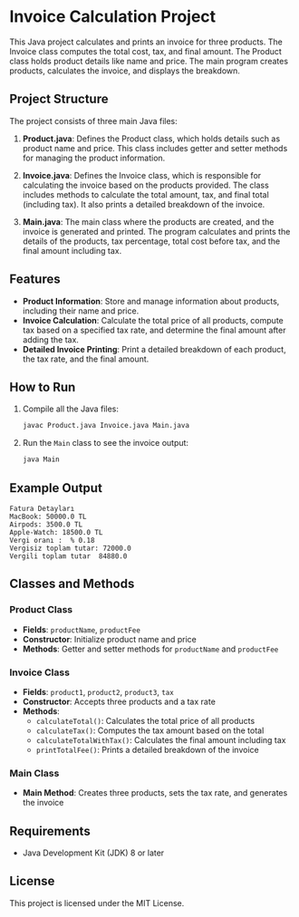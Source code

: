 # Invoice Calculation Project

This Java project calculates and prints an invoice for three products. The Invoice class computes the total cost, tax, and final amount. The Product class holds product details like name and price. The main program creates products, calculates the invoice, and displays the breakdown.

## Project Structure

The project consists of three main Java files:

1. **Product.java**: Defines the Product class, which holds details such as product name and price. This class includes getter and setter methods for managing the product information.

2. **Invoice.java**: Defines the Invoice class, which is responsible for calculating the invoice based on the products provided. The class includes methods to calculate the total amount, tax, and final total (including tax). It also prints a detailed breakdown of the invoice.

3. **Main.java**: The main class where the products are created, and the invoice is generated and printed. The program calculates and prints the details of the products, tax percentage, total cost before tax, and the final amount including tax.

## Features

- **Product Information**: Store and manage information about products, including their name and price.
- **Invoice Calculation**: Calculate the total price of all products, compute tax based on a specified tax rate, and determine the final amount after adding the tax.
- **Detailed Invoice Printing**: Print a detailed breakdown of each product, the tax rate, and the final amount.

## How to Run

1. Compile all the Java files:
   ```sh
   javac Product.java Invoice.java Main.java
   ```
2. Run the `Main` class to see the invoice output:
   ```sh
   java Main
   ```

## Example Output

```
Fatura Detayları
MacBook: 50000.0 TL
Airpods: 3500.0 TL
Apple-Watch: 18500.0 TL
Vergi oranı :  % 0.18
Vergisiz toplam tutar: 72000.0
Vergili toplam tutar  84880.0
```

## Classes and Methods

### Product Class
- **Fields**: `productName`, `productFee`
- **Constructor**: Initialize product name and price
- **Methods**: Getter and setter methods for `productName` and `productFee`

### Invoice Class
- **Fields**: `product1`, `product2`, `product3`, `tax`
- **Constructor**: Accepts three products and a tax rate
- **Methods**:
  - `calculateTotal()`: Calculates the total price of all products
  - `calculateTax()`: Computes the tax amount based on the total
  - `calculateTotalWithTax()`: Calculates the final amount including tax
  - `printTotalFee()`: Prints a detailed breakdown of the invoice

### Main Class
- **Main Method**: Creates three products, sets the tax rate, and generates the invoice

## Requirements

- Java Development Kit (JDK) 8 or later

## License

This project is licensed under the MIT License.



